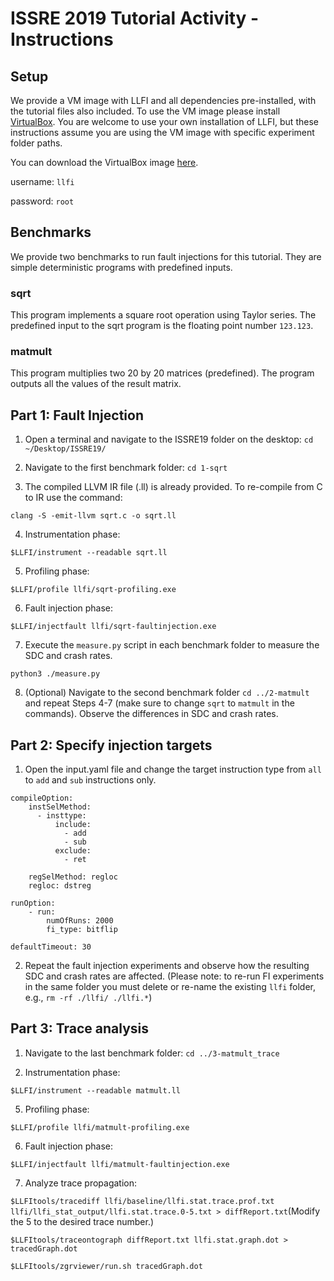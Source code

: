 # ISSRE 2019 Tutorial Activity - Instructions

## Setup
We provide a VM image with LLFI and all dependencies pre-installed, with the tutorial files also included. To use the VM image please install [VirtualBox](https://www.virtualbox.org/wiki/Downloads).
You are welcome to use your own installation of LLFI, but these instructions assume you are using the VM image with specific experiment folder paths.

You can download the VirtualBox image [here](https://drive.google.com/file/d/15KK7-zy7ba-I9tkGloX_XOqipkeQtnWL/view?usp=sharing).

username: `llfi`

password: `root`

## Benchmarks
We provide two benchmarks to run fault injections for this tutorial. They are simple deterministic programs with predefined inputs.

### sqrt
This program implements a square root operation using Taylor series. The predefined input to the sqrt program is the floating point number `123.123`.

### matmult
This program multiplies two 20 by 20 matrices (predefined). The program outputs all the values of the result matrix.

## Part 1: Fault Injection
1. Open a terminal and navigate to the ISSRE19 folder on the desktop: `cd ~/Desktop/ISSRE19/`

2. Navigate to the first benchmark folder: `cd 1-sqrt`

3. The compiled LLVM IR file (.ll) is already provided. To re-compile from C to IR use the command:

`clang -S -emit-llvm sqrt.c -o sqrt.ll`

4. Instrumentation phase:

`$LLFI/instrument --readable sqrt.ll`

5. Profiling phase:

`$LLFI/profile llfi/sqrt-profiling.exe`

6. Fault injection phase:

`$LLFI/injectfault llfi/sqrt-faultinjection.exe`

7. Execute the `measure.py` script in each benchmark folder to measure the SDC and crash rates.

`python3 ./measure.py`

8. (Optional) Navigate to the second benchmark folder `cd ../2-matmult` and repeat Steps 4-7 (make sure to change `sqrt` to `matmult` in the commands). Observe the differences in SDC and crash rates.


## Part 2: Specify injection targets

1. Open the input.yaml file and change the target instruction type from `all` to `add` and `sub` instructions only.

```
compileOption:
    instSelMethod:
      - insttype:
          include: 
            - add
            - sub
          exclude:
            - ret

    regSelMethod: regloc
    regloc: dstreg

runOption:
    - run:
        numOfRuns: 2000
        fi_type: bitflip
        
defaultTimeout: 30

```

2. Repeat the fault injection experiments and observe how the resulting SDC and crash rates are affected. (Please note: to re-run FI experiments in the same folder you must delete or re-name the existing `llfi` folder, e.g., `rm -rf ./llfi/ ./llfi.*`)


## Part 3: Trace analysis
1. Navigate to the last benchmark folder: `cd ../3-matmult_trace`

2. Instrumentation phase:

`$LLFI/instrument --readable matmult.ll`

5. Profiling phase:

`$LLFI/profile llfi/matmult-profiling.exe`

6. Fault injection phase:

`$LLFI/injectfault llfi/matmult-faultinjection.exe`

7. Analyze trace propagation:

`$LLFItools/tracediff llfi/baseline/llfi.stat.trace.prof.txt llfi/llfi_stat_output/llfi.stat.trace.0-5.txt > diffReport.txt`(Modify the 5 to the desired trace number.)

`$LLFItools/traceontograph diffReport.txt llfi.stat.graph.dot > tracedGraph.dot`

`$LLFItools/zgrviewer/run.sh tracedGraph.dot`


